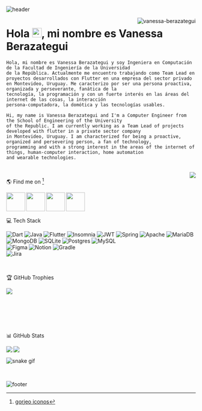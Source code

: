 ![header](https://user-images.githubusercontent.com/37006656/198909054-bb61ba21-0b47-4308-aa58-1ac550fcd1c8.jpg)

<img align="right" src="https://komarev.com/ghpvc/?username=vanessa-berazategui&label=Profile%20views&color=0e75b6&style=flat" alt="vanessa-berazategui"/>

#  Hola <img src="https://media.giphy.com/media/hvRJCLFzcasrR4ia7z/giphy.gif" width="25px" height="25px">, mi nombre es Vanessa Berazategui 

```
Hola, mi nombre es Vanessa Berazategui y soy Ingeniera en Computación de la Facultad de Ingeniería de la Universidad 
de la República. Actualmente me encuentro trabajando como Team Lead en proyectos desarrollados con Flutter en una empresa del sector privado 
en Montevideo, Uruguay. Me caracterizo por ser una persona proactiva, organizada y perseverante, fanática de la
tecnología, la programación y con un fuerte interés en las áreas del internet de las cosas, la interacción 
persona-computadora, la domótica y las tecnologías usables.

Hi, my name is Vanessa Berazategui and I'm a Computer Engineer from the School of Engineering of the University 
of the Republic. I am currently working as a Team Lead of projects developed with flutter in a private sector company 
in Montevideo, Uruguay. I am characterized for being a proactive, organized and persevering person, a fan of technology, 
programming and with a strong interest in the areas of the internet of things, human-computer interaction, home automation 
and wearable technologies.
```

<br/>

<img align="right" src=https://media.giphy.com/media/L1R1tvI9svkIWwpVYr/giphy.gif>

🌎 Find me on [^1]

[<img align="left" height="50" width="50" src="https://user-images.githubusercontent.com/37006656/198861624-1f157a64-0293-4867-a5d1-a2f03859ceb0.png">](https://twitter.com/vaneberazategui)
[<img align="left" height="50" width="50" src="https://user-images.githubusercontent.com/37006656/198861838-c217d8f5-2255-4536-9818-344642e85634.png">](https://linkedin.com/in/vanessa-berazategui)
[<img align="left" height="50" width="50" src="https://user-images.githubusercontent.com/37006656/198861919-d63843d6-6a67-4455-a928-e0bfaee598f0.png">](https://instagram.com/vanessa_berazategui)
[<img align="left" height="50" width="50" src="https://user-images.githubusercontent.com/37006656/198906618-3f049424-cd48-42d2-85b9-1dce82c86d53.png">](https://stackoverflow.com/users/vanessa-berazategui)

<br/><br/><br/>

💻 Tech Stack

![Dart](https://img.shields.io/badge/dart-%230175C2.svg?style=for-the-badge&logo=dart&logoColor=white) 
![Java](https://img.shields.io/badge/java-%23ED8B00.svg?style=for-the-badge&logo=java&logoColor=white) 
![Flutter](https://img.shields.io/badge/Flutter-%2302569B.svg?style=for-the-badge&logo=Flutter&logoColor=white) 
![Insomnia](https://img.shields.io/badge/Insomnia-black?style=for-the-badge&logo=insomnia&logoColor=5849BE) 
![JWT](https://img.shields.io/badge/JWT-black?style=for-the-badge&logo=JSON%20web%20tokens) 
![Spring](https://img.shields.io/badge/spring-%236DB33F.svg?style=for-the-badge&logo=spring&logoColor=white) 
![Apache](https://img.shields.io/badge/apache-%23D42029.svg?style=for-the-badge&logo=apache&logoColor=white) 
![MariaDB](https://img.shields.io/badge/MariaDB-003545?style=for-the-badge&logo=mariadb&logoColor=white) 
![MongoDB](https://img.shields.io/badge/MongoDB-%234ea94b.svg?style=for-the-badge&logo=mongodb&logoColor=white) 
![SQLite](https://img.shields.io/badge/sqlite-%2307405e.svg?style=for-the-badge&logo=sqlite&logoColor=white) 
![Postgres](https://img.shields.io/badge/postgres-%23316192.svg?style=for-the-badge&logo=postgresql&logoColor=white) 
![MySQL](https://img.shields.io/badge/mysql-%2300f.svg?style=for-the-badge&logo=mysql&logoColor=white) 	
![Figma](https://img.shields.io/badge/figma-%23F24E1E.svg?style=for-the-badge&logo=figma&logoColor=white) 
![Notion](https://img.shields.io/badge/Notion-%23000000.svg?style=for-the-badge&logo=notion&logoColor=white) 
![Gradle](https://img.shields.io/badge/Gradle-02303A.svg?style=for-the-badge&logo=Gradle&logoColor=white)
<br/>
![Jira](https://img.shields.io/badge/jira-%230A0FFF.svg?style=for-the-badge&logo=jira&logoColor=white)

<br/>

🏆 GitHub Trophies

[<img align="left" src="https://github-profile-trophy.vercel.app/?username=vanessa-berazategui&margin-w=10"/>](https://github.com/ryo-ma/github-profile-trophy)

<br/><br/><br/><br/><br/><br/>

📊 GitHub Stats

<img align="left" src="https://github-readme-stats.vercel.app/api/top-langs?username=vanessa-berazategui&show_icons=true&locale=en&theme=swift"/>
<img align="center" src="https://github-readme-stats.vercel.app/api?username=vanessa-berazategui&show_icons=true&locale=en&theme=swift&line_height=40"/>

<br/>

![snake gif](https://github.com/Vanessa-Berazategui/Vanessa-Berazategui/blob/output/github-contribution-grid-snake.gif)

<br/>

![footer](https://user-images.githubusercontent.com/37006656/198909070-d4038dcc-a64f-4add-80d5-463fbf42d615.jpg)

[^1]: [gorjeo iconos](https://www.flaticon.es/iconos-gratis/gorjeo)
 
 
